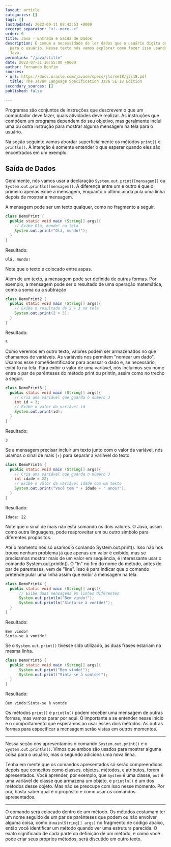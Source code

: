 ```yaml
---
layout: article
categories: []
tags: []
lastUpdated: 2022-09-11 08:42:53 +0000
excerpt_separator: "<!--more-->"
order: 6
title: Java - Entrada e Saída de Dados
description: É comum a necessidade de ler dados que o usuário digita ou mostrar dados
  para o usuário. Nesse texto nós vamos explorar como fazer isso usando a linguagem
  Java.
permalink: "/java/:title"
date: 2022-07-31 16:55:00 +0000
author: Fernando Bonfim
sources:
- url: https://docs.oracle.com/javase/specs/jls/se18/jls18.pdf
  title: The Java® Language Specification Java SE 18 Edition
secondary_sources: []
published: false

---
```

Programas são conjuntos de instruções que descrevem o que um computador deve fazer, quais atividades deve realizar. As instruções que compõem um programa dependem do seu objetivo, mas geralmente inclui uma ou outra instrução para mostrar alguma mensagem na tela para o usuário.

Na seção seguinte vamos abordar superficialmente os métodos `print()` e `println()`. A intenção é somente entender o que esperar quando eles são encontrados em um exemplo.

## Saída de Dados

Geralmente, nós vamos usar a declaração `System.out.print([mensagem])` ou `System.out.println([mensagem])`. A diferença entre um e outro é que o primeiro apenas exibe a mensagem, enquanto o último ainda pula uma linha depois de mostrar a mensagem.

A mensagem pode ser um texto qualquer, como no fragmento a seguir.

```java
class DemoPrint {
  public static void main (String[] args){
    // Exibe Olá, mundo! na tela
    System.out.print("Olá, mundo!");
  }
}
```

Resultado:

    Olá, mundo!

Note que o texto é colocado entre aspas.

Além de um texto, a mensagem pode ser definida de outras formas. Por exemplo, a mensagem pode ser o resultado de uma operação matemática, como a soma ou a subtração

```java
class DemoPrint2 {
  public static void main (String[] args){
    // Exibe o resultado de 2 + 3 na tela
    System.out.print(2 + 3);
  }
}
```

Resultado:

    5

Como veremos em outro texto, valores podem ser armazenados no que chamamos de variáveis. As variáveis nos permitem "nomear um dado". Usamos esse nome/identificador para acessar o dado e, se necessário, exibi-lo na tela. Para exibir o valor de uma variável, nós incluímos seu nome entre o par de parênteses do método print ou println, assim como no trecho a seguir.

```java
class DemoPrint3 {
  public static void main (String[] args){
    // Cria uma variável que guarda o número 3
    int id = 3;
    // Exibe o valor da variável id
    System.out.print(id);
  }
}
```

Resultado:

    3

Se a mensagem precisar incluir um texto junto com o valor da variável, nós usamos o sinal de mais (+) para separar a variável do texto.

```java
class DemoPrint4 {
  public static void main (String[] args){
    // Cria uma variável que guarda o número 3
    int idade = 22;
    // Exibe o valor da variável idade com um texto
    System.out.print("Você tem " + idade + " anos!");
  }
}
```
Resultado:
~~~ 
Idade: 22
~~~

Note que o sinal de mais não está somando os dois valores. O Java, assim como outra linguagens, pode reaproveitar um ou outro simbolo para diferentes propósitos.

Até o momento nós só usamos o comando System.out.print(). Isso não nos trouxe nenhum problema já que apenas um valor é exibido, mas se precisamos mostrar mais de um valor em sequência, é interessante usar o comando System.out.println(). O "ln" no fim do nome do método, antes do par de parenteses, vem de "line". Isso é para indicar que o comando pretende pular uma linha assim que exibir a mensagem na tela.

```java
class DemoPrint4 {
  public static void main (String[] args){
  	  // Exibe duas mensagens em linhas diferentes
      System.out.println("Bem vindo!");
      System.out.println("Sinta-se à vontde!");
  }
}
```

Resultado:

    Bem vindo!
    Sinta-se à vontde!

Se o `System.out.print()` tivesse sido utilizado, as duas frases estariam na mesma linha.

```java
class DemoPrint5 {
  public static void main (String[] args){
      System.out.print("Bem vindo!");
      System.out.print("Sinta-se à vontde!");
  }
}
```

Resultado:

    Bem vindo!Sinta-se à vontde

Os métodos `print()` e `println()` podem receber uma mensagem de outras formas, mas vamos parar por aqui. O importante a se entender nesse inicio é o comportamento que esperamos ao usar esses dois métodos. As outras formas para especificar a mensagem serão vistas em outros momentos.

***

Nessa seção nós apresentamos o comando `System.out.print()` e o `System.out.println()`. Vimos que ambos são usados para mostrar alguma coisa para o usuário, mas o segundo adiciona uma nova linha.

Tenha em mente que os comandos apresentados só serão compreendidos depois que conceitos como classes, objetos, métodos, e atributos, forem apresentados. Você aprender, por exemplo, que `System` é uma classe, `out` é uma variável de classe que armazena um objeto, e `println()` é um dos métodos desse objeto. Mas não se preocupe com isso nesse momento. Por ora, basta saber qual é o propósito e como usar os comandos apresentados.

***

O comando será colocado dentro de um método. Os métodos costumam ter um nome seguido de um par de parênteses que podem ou não envolver alguma coisa, como o `main(String[] args)` no fragmento de código abaixo, então você identificar um método quando ver uma estrutura parecida. O exato significado de cada parte da definição de um método, e como você pode criar seus próprios métodos, será discutido em outro texto.